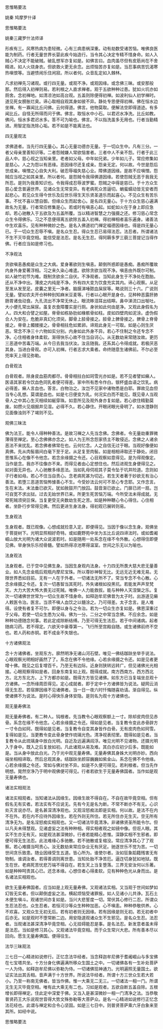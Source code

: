   思惟略要法  

姚秦 鸠摩罗什译  

思惟略要法  

姚秦三藏罗什法师译  

形疾有三。风寒热病为患轻微。心有三病患祸深重。动有劫数受诸苦恼。唯佛良医能为制药。行者无量世界长婴此疾今始造行。当令其心决定专精不惜身命。如人入贼心不决定不能破贼。破乱想军亦复如是。如佛言曰。血肉虽尽但有皮筋尚在不舍精进。如人火烧身衣。但欲救火更无余念。出烦恼苦亦复如是。当忍事病苦饥渴寒热嗔恨等。当避愦闹乐住闲寂。所以者何。众音乱定如入棘林。  

凡求初禅先习诸观。或行四无量。或观不净。或观因缘。或念佛三昧。或安那般那。然后得入初禅则易。若利根之人直求禅者。观于五欲种种过患。犹如火坑亦如厕舍。念初禅地。如清凉池如高台观。五盖则除便得初禅。如波利仙人初学禅时。道见死女膀胀烂臭。谛心取相自观其身如彼不异。静处专思便得初禅。佛在恒水边坐禅。有一寡闻比丘问佛。云何得道。佛言。他物莫取。便解法空即得道迹。有多闻比丘。自怪无所得而问于佛。佛言。取恒水中小石。以君迟水净洗。比丘如教。佛问。恒水多君迟水多。答不可为喻也。佛言。不以指洗虽多无用也。行者当勤精进。用智定指洗除心垢。若不如是不能离法也。  

四无量观法  

求佛道者。当先行四无量心。其心无量功德亦无量。于一切众生中。凡有三分。一者父母亲里善知识等。二者怨贼嫌人常欲恼害者。三者中人不亲不怨。行者于此三品人中。慈心视之当知亲里。老者如父母。中年如兄弟。少年如儿子。常应修集如是慈心。人之为怨以有恶缘。恶因缘尽还复成亲。怨亲无定。何以故。今世是怨后世成亲。嗔憎之心自失大利。破忍辱福失慈心业。障佛道因缘。是故不应嗔憎。怨贼应当视之如其亲里。所以者何。是怨贼令我得佛道因缘。若使怨贼无恶于我我无所忍。是则为我善知识也。令我得成忍辱波罗蜜。怨贼之中得是慈已。于十方众生慈心爱念普遍世界。见诸众生无常变异。有老病死众苦逼切。蜎蜚蠕动皆无安者而起悲心。若见众生得今世乐及后世乐得生天乐贤圣道乐而起喜心。不见众生有苦乐事。不忧不喜以慧自御。但缘众生而起舍心。是名四无量心。于十方众生慈心遍满故名为无量。行者常应修集是心。若或时有嗔恚心起。如蛇如火在于身上即应急却。若心驰散入于五欲及为五盖所覆。当以精进智慧之力强摄之还。修习慈心常念众生令得佛乐。习之不息便得离五欲除五盖入初禅。得初禅相者喜乐遍身。诸善法中生欢喜乐。见有种种微妙之色。是名入佛道初门禅定福德因缘也。得是四无量心已。于一切众生忍辱不嗔。是名众生忍。得众生忍已易得法忍。法忍者。所谓诸法不生不灭毕竟空相。能信受是法忍。是名无生忍。得阿耨多罗三藐三菩提记当得作佛。行者应当如是修习也。  

不净观法  

贪欲嗔恚愚痴是众生之大病。爱身著欲则生嗔恚。颠倒所惑即是愚痴。愚痴所覆故内身外身爱著浮相。习之来久染心难遣。欲除贪欲当观不净。嗔恚由外既尔可制。如人破竹初节为难。既制贪欲余二自伏。不净观者。当知此身生于不净处在胞胎。还从不净中出。薄皮之内纯是不净。外有四大变为饮食充实其内。谛心观察。从足至发从发至足。皮囊之里无一净者。脑膜涕唾脓血屎尿等。略说则三十六。广说则无量。譬如农夫开仓种种别知麻米豆麦等。行者以心眼开是身仓。见种种恶露肝肺肠胃诸虫动食。九孔流出不净常无休止。眼流眵泪耳出结矃。鼻中涕流口出唌吐。大小便孔常出屎尿。虽复衣食障覆实是行厕。身状如此何由是净。又观此身假名为人。四大和合譬之如屋。脊骨如栋胁肋如椽骸骨如柱。皮如四壁肉如泥涂。虚伪假合人为安在。危脆非真幻化须臾。脚骨上胫骨接之。胫骨上髀骨接之。髀骨上脊骨接之。脊骨上髑髅接之。骨骨相拄危如累卵。谛观此身无一可取。如是心则生厌恶。常念不净三十六物如实分别。内身如此外身不异。若心不住制之令还专念不净。心住相者身体柔软。渐得快乐心故不住当自诃心。从无数劫来常随汝故。更历三恶道中苦毒万端。从今日去我当伏汝。汝且随我。还系其心令得成就。若极厌恶其身。当进白骨观。亦可入初禅。行者志求大乘者。命终随意生诸佛前。不尔必至兜率天上得见弥勒。  

白骨观法  

白骨观者。除身皮血筋肉都尽。骨骨相拄白如珂雪光亦如是。若不见者譬如癞人。医语其家若令饮血色同乳者便可得差。家中所有悉令作白。银杯盛血语之饮乳。病必得差。癞人言血也。答言。白物治之。汝岂不见家中诸物悉是白耶。罪故见血但当专心乳想。莫谓是血也。如是七日便变为乳。何况实白而不能见。既见骨人当观骨人之中其心生灭相续如綖穿珠。如意所见及观外身亦复如是。若心欲住精勤莫废。如攒火见烟掘井见湿。必得不久。若心静住。开眼闭眼光骨明了。如水澄静则见面像浊则不了竭则不见。  

观佛三昧法  

佛为法王。能令人得种种善法。是故习禅之人先当念佛。念佛者。令无量劫重罪微薄得至禅定。至心念佛佛亦念之。如人为王所念怨家债主不敢侵近。念佛之人诸余恶法不来扰乱。若念佛者佛常在也。云何忆念。人之自信无过于眼。当观好像便如真佛。先从肉髻眉间白毫下至于足。从足复至肉髻。如是相相谛取还于静处。闭目思惟系心在像不令他念。若念余缘摄之令还。心目观察如意得见。是为得观像定。当作是念。我亦不往像亦不来。而得见者由心定想住也。然后进观生身便得见之。如对面无异也。人心驰散多缘恶法。当如乳母伺视其子莫令坠于坑井险道。念则如子行者如母。若心不住当自责心。念老病死甚为切近。若生天者著于妙欲无有治心善法。若堕三恶道苦恼怖懅善心不生。今受妙法云何可不至心专念耶。又作念言。生在末法。末法垂已欲灭。犹如赦鼓开门放囚。鼓音渐已欲止。门扉已闭一扇。岂可自宽不求出狱。过去无始世界已来。所更生死苦恼万端。今所受法未得成就。无常死贼须臾叵保。当复更受无央数劫生死之苦。如是种种鞭心令心得住。心住相者。坐卧行步常得见佛。然后更进生身法身。得初观已展转则易。  

生身观法  

生身观者。既已观像。心想成就捡意入定。即便得见。当因于像以念生身。观佛坐于菩提树下。光明显照相好奇特。或如鹿野苑中坐为五比丘说四谛法时。或如耆阇崛山放大光明为诸大众说波若时。如是随用一处系念在缘不令外散。心想得住即便见佛。举身快乐乐彻骨髓。譬如热得凉池寒得温室。世间之乐无以为喻也。  

法身观法  

法身观者。已于空中见佛生身。当因生身观内法身。十力四无所畏大慈大悲无量善业。如人先念金瓶后观瓶内摩尼宝珠。所以尊妙神智无比。无远无近无难无易。无限世界悉如目前。无有一人在于外者。一切诸法无所不了。常当专念不令心散。心念余缘摄之令还。复次一切愚智当其死时。外失诸根如投黑坑。若能发声声至梵天。大力大苦大怖大畏无过死贼。唯佛一人力能救拔。能与种种人天涅槃之乐。复次一切诸佛世世常为一切众生故不惜身命。如释迦牟尼佛昔为太子时。出游道见癞人敕医令治。医言。当须不嗔人血饮之以髓涂之。乃可得差。太子念言。是人难得。设使有者复不可尔。即便以身与之令治。若为一切众生亦复如是。佛恩深重过于父母。若使一切众生悉为父母。佛为一分。二分之中常当念佛。不应余念。如是种种功德随念何事。若此定成除断结缚。乃至可得无生法忍。若于中间诸病。起者随病习药。若不得定。六欲天中豪尊第一。飞行所至宫殿自随。或生诸佛前终不空也。若人药和赤铜。若不成金不失银也。  

十方诸佛观法  

念十方诸佛者。坐观东方。廓然明净无诸山河石壁。唯见一佛结跏趺坐举手说法。心眼观察光明相好画然了了。系念在佛不令他缘。心若余缘摄之令还。如是见者更增十佛。既见之后复增百千。乃至无有边际。近身则狭转远转广。但见诸佛光光相接。心眼观察得如是者。回身东南复如上观。既得成就。南方西南方。西方西北方。北方东北方。上下方都亦如是。既得方方皆见诸佛。如东方已当复端坐总观十方诸佛。一念所缘周匝得见。定心成就者。即于定中十方诸佛皆为说法。疑网云消得无生忍。若宿罪因缘不见诸佛者。当一日一夜六时忏悔随喜劝请。渐自得见。纵使诸佛不为说法。是时心得快乐身体安隐。是则名为观十方诸佛也。  

观无量寿佛法  

观无量寿佛者。有二种人。钝根者。先当教令心眼观察额上一寸。除却皮肉但见赤骨。系念在缘不令他念。心若余缘摄之令还。得如是见者。当复教令变此赤骨辟方一寸令白如珂。既得如是见者。当复教令自变其身皆作白骨。无有皮肉色如珂雪。复得如是见。当更教令变此骨身使作琉璃光色。清净视表彻里。既得如是见者。当复教令从此琉璃身中放白光明。自近及远遍满阎浮。唯见光明不见诸物。还摄光明入于身中。既入之后复放如初。凡此诸观从易及难。其白亦应初少后多。既能如是。当从身中放此白光。乃于光中观无量寿佛。无量寿佛其身姝大光明亦妙。西向端坐相相谛取。然后总观其身。结跏趺坐颜容巍巍如紫金山。系念在佛不令他缘。心若余缘摄之令还。常如与佛对坐不异。如是不久便可得见。若利根者。但当先作明想。晃然空净乃于明中观佛便可得见。行者若欲生于无量寿佛国者。当作如是观无量寿佛也。  

诸法实相观法  

诸法实相观者。当知诸法从因缘生。因缘生故不得自在。不自在故毕竟空相。但有假名无有实者。若法实有不应说无。先有今无是名为断。不常不断亦不有无。心识处灭言说亦尽。是名甚深清净观也。又观淫怒痴法即是实相。何以故。是法不在内不在外。若在内不应待外因缘生。若在外则无所住。若无所住亦无生灭。空无所有清净无为。是名淫怒痴实相观也。又一切诸法毕竟清净。非诸佛贤圣所能令尔。但以凡夫未得慧观。见诸虚妄之法有种种相。得实相者观之如镜中像。但诳人眼。其实不生亦无有灭。如是观法甚深微妙。行者若能精心思惟。深静实相不生邪者。即便可得无生法忍。此法难缘心多驰散。若不驰散或复缩没。常应清净其心了了观察。若心难摄当呵责心。汝无数劫来常应杂业无有厌足。驰逐世乐不觉为苦。一切世间贪乐致患。随业因缘受生五道。皆心所为。谁使尔者。汝如狂象蹈籍残害无有物制。谁调汝者。若得善调则离世患。当知处胎不净苦厄。逼迮切身犹如地狱。既生在世。老病死苦忧悲万端不得自在。若生天上当复堕落。三界无安汝何以乐著。如是种种呵责其心已。还念本缘。心想住者心得柔软。见有种种色光从身而出。是名诸法实相观也。  

欲生无量寿佛国者。应当如是上观无量寿佛。又观诸法实相。又当观于世间如梦如幻皆无实者。但以颠倒虚妄之法。横起烦恼受诸罪报。如人见诸小儿共诤。瓦石土木便生嗔斗。观诸世间亦复如是。当兴大悲誓度一切。常伏其心修行二忍。所谓众生忍法忍也。众生忍者。若恒河沙等众生种种加恶。心不嗔恚。种种恭敬供养。心不欢喜。又观众生无初无后。若有初者则无因缘。若有因缘是则无初。若无初者中后亦无。如是观时不堕常断二边。用安隐道观诸众生不生邪见。是名众生忍。法忍者。当观诸法甚深清净毕竟空相。心无挂碍能忍是事。是名法忍。新发意者虽未得是法忍。当如是修习其心。又观诸法毕竟空相。而于众生常兴大悲。所有善本尽以回向。愿生无量寿佛国。便得往生。  

法华三昧观法  

三七日一心精进如说修行。正忆念法华经者。当念释迦牟尼佛于耆阇崛山与多宝佛在七宝塔共坐。十方分身化佛遍满所移众生国土之中。一切诸佛各有一生补处菩萨一人为侍。如释迦牟尼佛以弥勒为侍。一切诸佛现神通力。光明遍照无量国土。欲证实法出其舌相。音声满于十方世界。所说法华经者。所谓十方三世众生若大若小。乃至一称南无佛者。皆当作佛。惟一大乘无二无三。一切诸法一相一门。所谓无生无灭毕竟空相。唯有此大乘无有二也。习如是观者。五欲自断五盖自除。五根增长即得禅定。住此定中深爱于佛。又当入是甚深微妙一相一门清净之法。当恭敬普贤药王大乐说观世音得大势文殊弥勒等大菩萨众。是名一心精进如说修行正忆念法花经也。此谓与禅定和合令心坚固。如是三七日中。则普贤菩萨乘六牙白象来至其所。如经中说。  

思惟略要法  
